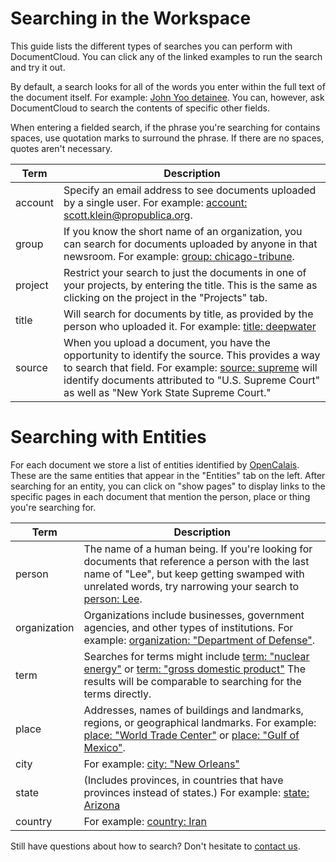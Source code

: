 # Searching in the Workspace

This guide lists the different types of searches you can perform with DocumentCloud. You can click any of the linked examples to run the search and try it out.

By default, a search looks for all of the words you enter within the full text of the document itself. For example: [John Yoo detainee][]. You can, however, ask DocumentCloud to search the contents of specific other fields.

When entering a fielded search, if the phrase you're searching for contains spaces, use quotation marks to surround the phrase. If there are no spaces, quotes aren't necessary.
   
Term                        | Description 
----------------------------|---------------------
account                     | Specify an email address to see documents uploaded by a single user. For example: [account: scott.klein@propublica.org][].
group                       | If you know the short name of an organization, you can search for documents uploaded by anyone in that newsroom. For example: [group: chicago-tribune][].
project                     | Restrict your search to just the documents in one of your projects, by entering the title. This is the same as clicking on the project in the "Projects" tab.
title                       |	Will search for documents by title, as provided by the person who uploaded it. For example: [title: deepwater][]
source                      | When you upload a document, you have the opportunity to identify the source. This provides a way to search that field. For example: [source: supreme][] will identify documents attributed to "U.S. Supreme Court" as well as "New York State Supreme Court."
 
# Searching with Entities
 
For each document we store a list of entities identified by [OpenCalais][]. These are the same entities that appear in the "Entities" tab on the left. After searching for an entity, you can click on "show pages" to display links to the specific pages in each document that mention the person, place or thing you're searching for.

Term                        | Description 
----------------------------|-------------------------
person                      | The name of a human being. If you're looking for documents that reference a person with the last name of "Lee", but keep getting swamped with unrelated words, try narrowing your search to [person: Lee][].
organization                | Organizations include businesses, government agencies, and other types of institutions. For example: [organization: "Department of Defense"][].
term                        | Searches for terms might include [term: "nuclear energy"][] or [term: "gross domestic product"][] The results will be comparable to searching for the terms directly.
place                       | Addresses, names of buildings and landmarks, regions, or geographical landmarks. For example: [place: "World Trade Center"][] or [place: "Gulf of Mexico"][].
city                        | For example: [city: "New Orleans"][]
state                       | (Includes provinces, in countries that have provinces instead of states.) For example: [state: Arizona][]
country                     | For example: [country: Iran][]

Still have questions about how to search? Don't hesitate to [contact us][].

[contact us]: javascript:dc.app.workspace.help.openContactDialog()
[John Yoo detainee]: #search/John%20Yoo%20detainee
[account: scott.klein@propublica.org]: #search/account%3A%20scott.klein%40propublica.org
[group: chicago-tribune]: #search/group%3A%20chicago-tribune
[title: deepwater]: #search/title%3A%20deepwater
[source: supreme]: #search/source%3A%20supreme
[OpenCalais]: http://www.opencalais.com/
[person: Lee]: #search/person%3A%20Lee
[organization: "Department of Defense"]: #search/organization%3A%20%22Department%20of%20Defense%22
[term: "nuclear energy"]: #search/term%3A%20%22nuclear%20energy%22
[term: "gross domestic product"]: #search/term%3A%20%22gross%20domestic%20product%22
[place: "World Trade Center"]: #search/place%3A%20%22World%20Trade%20Center%22
[place: "Gulf of Mexico"]: #search/place%3A%20%22Gulf%20of%20Mexico%22
[city: "New Orleans"]: #search/city%3A%20%22New%20Orleans%22
[state: Arizona]: #search/state%3A%20Arizona
[country: Iran]: #search/country%3A%20Iran
